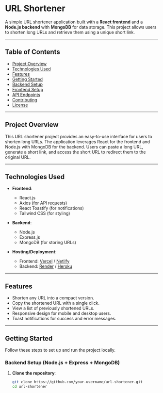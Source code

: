 # URL Shortener

A simple URL shortener application built with a **React frontend** and a **Node.js backend** with **MongoDB** for data storage. This project allows users to shorten long URLs and retrieve them using a unique short link.

---

## Table of Contents

- [Project Overview](#project-overview)
- [Technologies Used](#technologies-used)
- [Features](#features)
- [Getting Started](#getting-started)
- [Backend Setup](#backend-setup)
- [Frontend Setup](#frontend-setup)
- [API Endpoints](#api-endpoints)
- [Contributing](#contributing)
- [License](#license)

---

## **Project Overview**

This URL shortener project provides an easy-to-use interface for users to shorten long URLs. The application leverages React for the frontend and Node.js with MongoDB for the backend. Users can paste a long URL, generate a short link, and access the short URL to redirect them to the original URL.

---

## **Technologies Used**

- **Frontend**:  
  - React.js
  - Axios (for API requests)
  - React Toastify (for notifications)
  - Tailwind CSS (for styling)

- **Backend**:  
  - Node.js
  - Express.js
  - MongoDB (for storing URLs)

- **Hosting/Deployment**:  
  - Frontend: [Vercel](https://vercel.com) / [Netlify](https://www.netlify.com)
  - Backend: [Render](https://render.com) / [Heroku](https://www.heroku.com)

---

## **Features**

- Shorten any URL into a compact version.
- Copy the shortened URL with a single click.
- View a list of previously shortened URLs.
- Responsive design for mobile and desktop users.
- Toast notifications for success and error messages.

---

## **Getting Started**

Follow these steps to set up and run the project locally.

### **Backend Setup (Node.js + Express + MongoDB)**

1. **Clone the repository**:

   ```sh
   git clone https://github.com/your-username/url-shortener.git
   cd url-shortener
